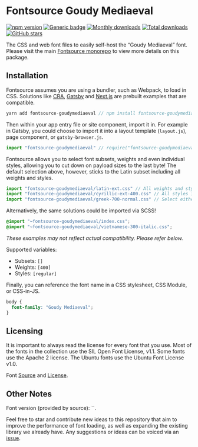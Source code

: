 # Fontsource Goudy Mediaeval
[![npm version](https://badge.fury.io/js/fontsource-goudymediaeval.svg)](https://www.npmjs.com/package/fontsource-goudymediaeval) [![Generic badge](https://img.shields.io/badge/fontsource-passing-brightgreen)](https://github.com/DecliningLotus/fontsource) [![Monthly downloads](https://badgen.net/npm/dm/fontsource-goudymediaeval)](https://github.com/DecliningLotus/fontsource) [![Total downloads](https://badgen.net/npm/dt/fontsource-goudymediaeval)](https://github.com/DecliningLotus/fontsource) [![GitHub stars](https://img.shields.io/github/stars/DecliningLotus/fontsource.svg?style=social&label=Star)](https://GitHub.com/DecliningLotus/fontsource/stargazers/)

The CSS and web font files to easily self-host the “Goudy Mediaeval” font. Please visit the main [Fontsource monorepo](https://github.com/DecliningLotus/fontsource) to view more details on this package.

## Installation

Fontsource assumes you are using a bundler, such as Webpack, to load in CSS. Solutions like [CRA](https://create-react-app.dev/), [Gatsby](https://www.gatsbyjs.org/) and [Next.js](https://nextjs.org/) are prebuilt examples that are compatible.

```javascript
yarn add fontsource-goudymediaeval // npm install fontsource-goudymediaeval
```

Then within your app entry file or site component, import it in. For example in Gatsby, you could choose to import it into a layout template (`layout.js`), page component, or `gatsby-browser.js`.

```javascript
import "fontsource-goudymediaeval" // require("fontsource-goudymediaeval")
```

Fontsource allows you to select font subsets, weights and even individual styles, allowing you to cut down on payload sizes to the last byte! The default selection above, however, sticks to the Latin subset including all weights and styles.

```javascript
import "fontsource-goudymediaeval/latin-ext.css" // All weights and styles included.
import "fontsource-goudymediaeval/cyrillic-ext-400.css" // All styles included.
import "fontsource-goudymediaeval/greek-700-normal.css" // Select either normal or italic.
```

Alternatively, the same solutions could be imported via SCSS!

```scss
@import "~fontsource-goudymediaeval/index.css";
@import "~fontsource-goudymediaeval/vietnamese-300-italic.css";
```

_These examples may not reflect actual compatibility. Please refer below._

Supported variables:
- Subsets: `[]`
- Weights: `[400]`
- Styles: `[regular]`

Finally, you can reference the font name in a CSS stylesheet, CSS Module, or CSS-in-JS.

```css
body {
  font-family: "Goudy Mediaeval";
}
```

## Licensing 

It is important to always read the license for every font that you use.
Most of the fonts in the collection use the SIL Open Font License, v1.1. Some fonts use the Apache 2 license. The Ubuntu fonts use the Ubuntu Font License v1.0.

Font [Source](https://www.onlinewebfonts.com/download/24b2eac64e0cb26cc8851d7fdf940b88) and [License](http://moorstation.org/typoasis/designers/steffmann/index.htm).

## Other Notes

Font version (provided by source): ``.

Feel free to star and contribute new ideas to this repository that aim to improve the performance of font loading, as well as expanding the existing library we already have. Any suggestions or ideas can be voiced via an [issue](https://github.com/DecliningLotus/fontsource/issues).

